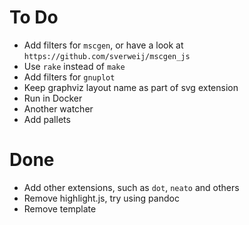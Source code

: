 # To Do

* Add filters for `mscgen`, or have a look at `https://github.com/sverweij/mscgen_js`
* Use `rake` instead of `make`
* Add filters for `gnuplot`
* Keep graphviz layout name as part of svg extension
* Run in Docker
* Another watcher
* Add pallets

# Done

* Add other extensions, such as `dot`, `neato` and others
* Remove highlight.js, try using pandoc
* Remove template
